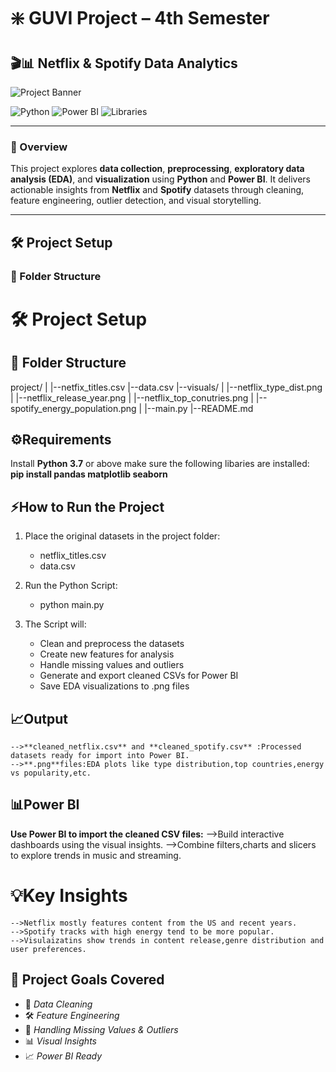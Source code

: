 # ❇️ GUVI Project – 4th Semester  
## 🎬📊 Netflix & Spotify Data Analytics

![Project Banner](https://www.pngegg.com/en/search?q=spotify) <!-- Optional: Replace with actual image URL or remove this line -->

![Python](https://img.shields.io/badge/Python-3.7%2B-blue)
![Power BI](https://img.shields.io/badge/Tool-Power%20BI-yellow)
![Libraries](https://img.shields.io/badge/Libraries-pandas%2C%20matplotlib%2C%20seaborn-lightgrey)

---

### 📌 Overview

This project explores **data collection**, **preprocessing**, **exploratory data analysis (EDA)**, and **visualization** using **Python** and **Power BI**. It delivers actionable insights from **Netflix** and **Spotify** datasets through cleaning, feature engineering, outlier detection, and visual storytelling.

---

## 🛠️ Project Setup

### 📁 Folder Structure


 # 🛠️ Project Setup
 ## 📁 Folder Structure
  project/
  |
  |--netfix_titles.csv
  |--data.csv
  |--visuals/
  |  |--netflix_type_dist.png
  |  |--netflix_release_year.png
  |  |--netflix_top_conutries.png
  |  |--spotify_energy_population.png
  |
  |--main.py
  |--README.md

  ## ⚙️Requirements
  Install **Python 3.7** or above make sure the following libaries are installed:
  **pip install pandas matplotlib seaborn**

 ## ⚡How to Run the Project

1. Place the original datasets in the project folder:  
   - netflix_titles.csv  
   - data.csv

2. Run the Python Script:  
   - python main.py

3. The Script will:  
   - Clean and preprocess the datasets  
   - Create new features for analysis  
   - Handle missing values and outliers  
   - Generate and export cleaned CSVs for Power BI  
   - Save EDA visualizations to .png files

  ## 📈Output
    -->**cleaned_netflix.csv** and **cleaned_spotify.csv** :Processed datasets ready for import into Power BI.
    -->**.png**files:EDA plots like type distribution,top countries,energy vs popularity,etc.

  ## 📊Power BI
  **Use Power BI to import the cleaned CSV files:**
    -->Build interactive dashboards using the visual insights.
    -->Combine filters,charts and slicers to explore trends in music and streaming.

  # 💡Key Insights
    -->Netflix mostly features content from the US and recent years.
    -->Spotify tracks with high energy tend to be more popular.
    -->Visulaizatins show trends in content release,genre distribution and user preferences.

## 🎯 Project Goals Covered

- 🧹 *Data Cleaning*  
- 🛠 *Feature Engineering*  
- 🧩 *Handling Missing Values & Outliers*  
- 📊 *Visual Insights*  
- 📈 *Power BI Ready*

  
